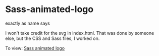 # Sass-animated-logo
exactly as name says

I won't take credit for the svg in index.html. That was done by someone else, but the CSS and Sass files, I worked on.

To view: <a href="https://danielamazigo.github.io/Sass-animated-logo/">Sass animated logo</a>
